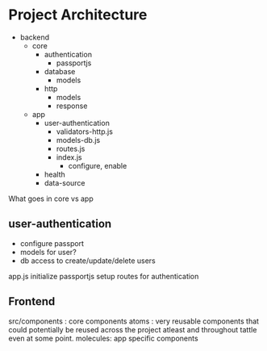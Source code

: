 # Project Architecture

- backend
  - core
    - authentication
      - passportjs
    - database
      - models
    - http
      - models
      - response
  - app
    - user-authentication
      - validators-http.js
      - models-db.js
      - routes.js
      - index.js
        - configure, enable
    - health
    - data-source

What goes in core vs app

## user-authentication

- configure passport
- models for user?
- db access to create/update/delete users

app.js
initialize passportjs
setup routes for authentication

## Frontend

src/components : core components
atoms : very reusable components that could potentially be reused across the project atleast and throughout tattle even at some point.
molecules: app specific components
